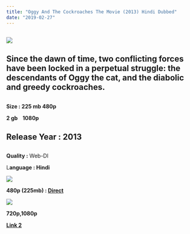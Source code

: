```yaml
---
title: "Oggy And The Cockroaches The Movie (2013) Hindi Dubbed"
date: "2019-02-27"
---
```


## 

[![](https://2.bp.blogspot.com/-IDv4PSMi77s/XHKeP_-uJOI/AAAAAAAAAQY/apWXGZDI4_U2xcT8AwuOBx35RbvNgHecwCEwYBhgL/s320/TextMaster_02-24-06.27.00.JPEG)](https://2.bp.blogspot.com/-IDv4PSMi77s/XHKeP_-uJOI/AAAAAAAAAQY/apWXGZDI4_U2xcT8AwuOBx35RbvNgHecwCEwYBhgL/s1600/TextMaster_02-24-06.27.00.JPEG)

## Since the dawn of time, two conflicting forces have been locked in a perpetual struggle: the descendants of Oggy the cat, and the diabolic and greedy cockroaches.

## 

**Size : 225 mb 480p** 

 **2 gb    1080p** 

## Release Year : 2013

## 

**Quality :** Web-Dl 

L**anguage : Hindi** 

  

**[![](https://3.bp.blogspot.com/-iH57oRnQbYE/XHKetCGX3JI/AAAAAAAAAQg/tXzt2mXazDohJbCQSdvzAIpFyKHsQWBOQCLcBGAs/s320/images{f1fbe200098b54790dff59ae59e3fe5d0d77f0cf81c18a408fef32d310eebde8}2B{f1fbe200098b54790dff59ae59e3fe5d0d77f0cf81c18a408fef32d310eebde8}25281{f1fbe200098b54790dff59ae59e3fe5d0d77f0cf81c18a408fef32d310eebde8}2529.jpeg)](https://3.bp.blogspot.com/-iH57oRnQbYE/XHKetCGX3JI/AAAAAAAAAQg/tXzt2mXazDohJbCQSdvzAIpFyKHsQWBOQCLcBGAs/s1600/images{f1fbe200098b54790dff59ae59e3fe5d0d77f0cf81c18a408fef32d310eebde8}2B{f1fbe200098b54790dff59ae59e3fe5d0d77f0cf81c18a408fef32d310eebde8}25281{f1fbe200098b54790dff59ae59e3fe5d0d77f0cf81c18a408fef32d310eebde8}2529.jpeg)**

**480p (225mb) : [Direct](https://shrtz.me/IQ2dNZdS)**

**[![](https://1.bp.blogspot.com/-8R6Rq3WWMyE/XHKfNyTy7NI/AAAAAAAAAQo/p_qFRdvUp8gUDgKpg5Eyhp9m1cnytwUawCLcBGAs/s320/15-watch-video-png-for-free-download-on-mbtskoudsalg-button.png)](https://1.bp.blogspot.com/-8R6Rq3WWMyE/XHKfNyTy7NI/AAAAAAAAAQo/p_qFRdvUp8gUDgKpg5Eyhp9m1cnytwUawCLcBGAs/s1600/15-watch-video-png-for-free-download-on-mbtskoudsalg-button.png)**

**720p,1080p**

 **[Link 2](http://corneey.com/wBPCUd)**
